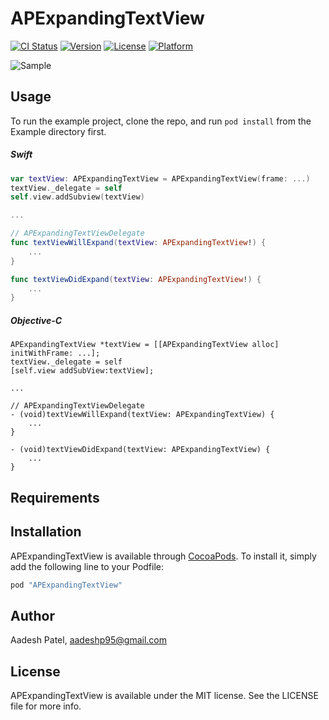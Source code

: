 # APExpandingTextView

[![CI Status](http://img.shields.io/travis/aadesh/APExpandingTextView.svg?style=flat)](https://travis-ci.org/aadesh/APExpandingTextView)
[![Version](https://img.shields.io/cocoapods/v/APExpandingTextView.svg?style=flat)](http://cocoapods.org/pods/APExpandingTextView)
[![License](https://img.shields.io/cocoapods/l/APExpandingTextView.svg?style=flat)](http://cocoapods.org/pods/APExpandingTextView)
[![Platform](https://img.shields.io/cocoapods/p/APExpandingTextView.svg?style=flat)](http://cocoapods.org/pods/APExpandingTextView)

![Sample](http://im.ezgif.com/tmp/ezgif-611583651.gif)

## Usage

To run the example project, clone the repo, and run `pod install` from the Example directory first.

##### Swift

```swift
var textView: APExpandingTextView = APExpandingTextView(frame: ...)
textView._delegate = self
self.view.addSubview(textView)

...

// APExpandingTextViewDelegate
func textViewWillExpand(textView: APExpandingTextView!) {
    ...
}

func textViewDidExpand(textView: APExpandingTextView!) {
    ...
}
```

##### Objective-C
```objc
APExpandingTextView *textView = [[APExpandingTextView alloc] initWithFrame: ...];
textView._delegate = self
[self.view addSubView:textView];

...

// APExpandingTextViewDelegate
- (void)textViewWillExpand(textView: APExpandingTextView) {
    ...
}

- (void)textViewDidExpand(textView: APExpandingTextView) {
    ...
}
```

## Requirements

## Installation

APExpandingTextView is available through [CocoaPods](http://cocoapods.org). To install
it, simply add the following line to your Podfile:

```ruby
pod "APExpandingTextView"
```

## Author

Aadesh Patel, aadeshp95@gmail.com

## License

APExpandingTextView is available under the MIT license. See the LICENSE file for more info.
